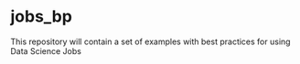 # jobs_bp
This repository will contain a set of examples with best practices for using Data Science Jobs
